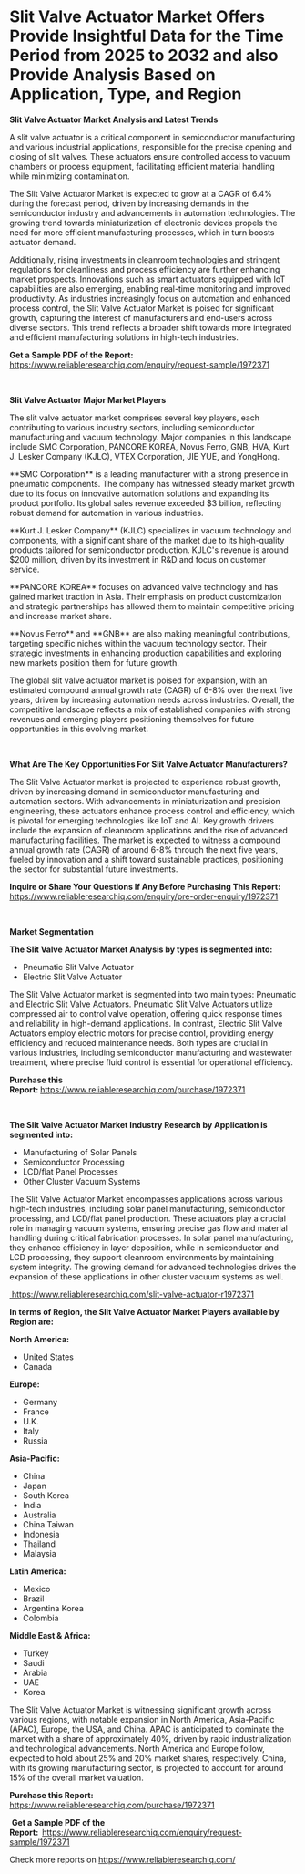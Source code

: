 <p><h1>Slit Valve Actuator Market Offers Provide Insightful Data for the Time Period from 2025 to 2032 and also Provide Analysis Based on Application, Type, and Region</h1></p><p><strong>Slit Valve Actuator Market Analysis and Latest Trends</strong></p>
<p><p>A slit valve actuator is a critical component in semiconductor manufacturing and various industrial applications, responsible for the precise opening and closing of slit valves. These actuators ensure controlled access to vacuum chambers or process equipment, facilitating efficient material handling while minimizing contamination. </p><p>The Slit Valve Actuator Market is expected to grow at a CAGR of 6.4% during the forecast period, driven by increasing demands in the semiconductor industry and advancements in automation technologies. The growing trend towards miniaturization of electronic devices propels the need for more efficient manufacturing processes, which in turn boosts actuator demand. </p><p>Additionally, rising investments in cleanroom technologies and stringent regulations for cleanliness and process efficiency are further enhancing market prospects. Innovations such as smart actuators equipped with IoT capabilities are also emerging, enabling real-time monitoring and improved productivity. As industries increasingly focus on automation and enhanced process control, the Slit Valve Actuator Market is poised for significant growth, capturing the interest of manufacturers and end-users across diverse sectors. This trend reflects a broader shift towards more integrated and efficient manufacturing solutions in high-tech industries.</p></p>
<p><strong>Get a Sample PDF of the Report:&nbsp;</strong> <a href="https://www.reliableresearchiq.com/enquiry/request-sample/1972371?utm_campaign=2446&utm_medium=2&utm_source=Github&utm_content=ia&utm_term=02032025&utm_id=slit-valve-actuator">https://www.reliableresearchiq.com/enquiry/request-sample/1972371</a></p>
<p>&nbsp;</p>
<p><strong>Slit Valve Actuator Major Market Players</strong></p>
<p><p>The slit valve actuator market comprises several key players, each contributing to various industry sectors, including semiconductor manufacturing and vacuum technology. Major companies in this landscape include SMC Corporation, PANCORE KOREA, Novus Ferro, GNB, HVA, Kurt J. Lesker Company (KJLC), VTEX Corporation, JIE YUE, and YongHong.</p><p>**SMC Corporation** is a leading manufacturer with a strong presence in pneumatic components. The company has witnessed steady market growth due to its focus on innovative automation solutions and expanding its product portfolio. Its global sales revenue exceeded $3 billion, reflecting robust demand for automation in various industries.</p><p>**Kurt J. Lesker Company** (KJLC) specializes in vacuum technology and components, with a significant share of the market due to its high-quality products tailored for semiconductor production. KJLC's revenue is around $200 million, driven by its investment in R&D and focus on customer service.</p><p>**PANCORE KOREA** focuses on advanced valve technology and has gained market traction in Asia. Their emphasis on product customization and strategic partnerships has allowed them to maintain competitive pricing and increase market share.</p><p>**Novus Ferro** and **GNB** are also making meaningful contributions, targeting specific niches within the vacuum technology sector. Their strategic investments in enhancing production capabilities and exploring new markets position them for future growth.</p><p>The global slit valve actuator market is poised for expansion, with an estimated compound annual growth rate (CAGR) of 6-8% over the next five years, driven by increasing automation needs across industries. Overall, the competitive landscape reflects a mix of established companies with strong revenues and emerging players positioning themselves for future opportunities in this evolving market.</p></p>
<p>&nbsp;</p>
<p><strong>What Are The Key Opportunities For Slit Valve Actuator Manufacturers?</strong></p>
<p><p>The Slit Valve Actuator market is projected to experience robust growth, driven by increasing demand in semiconductor manufacturing and automation sectors. With advancements in miniaturization and precision engineering, these actuators enhance process control and efficiency, which is pivotal for emerging technologies like IoT and AI. Key growth drivers include the expansion of cleanroom applications and the rise of advanced manufacturing facilities. The market is expected to witness a compound annual growth rate (CAGR) of around 6-8% through the next five years, fueled by innovation and a shift toward sustainable practices, positioning the sector for substantial future investments.</p></p>
<p><strong>Inquire or Share Your Questions If Any Before Purchasing This Report:</strong> <a href="https://www.reliableresearchiq.com/enquiry/pre-order-enquiry/1972371?utm_campaign=2446&utm_medium=2&utm_source=Github&utm_content=ia&utm_term=02032025&utm_id=slit-valve-actuator">https://www.reliableresearchiq.com/enquiry/pre-order-enquiry/1972371</a></p>
<p>&nbsp;</p>
<p><strong>Market Segmentation</strong></p>
<p><strong>The Slit Valve Actuator Market Analysis by types is segmented into:</strong></p>
<p><ul><li>Pneumatic Slit Valve Actuator</li><li>Electric Slit Valve Actuator</li></ul></p>
<p><p>The Slit Valve Actuator market is segmented into two main types: Pneumatic and Electric Slit Valve Actuators. Pneumatic Slit Valve Actuators utilize compressed air to control valve operation, offering quick response times and reliability in high-demand applications. In contrast, Electric Slit Valve Actuators employ electric motors for precise control, providing energy efficiency and reduced maintenance needs. Both types are crucial in various industries, including semiconductor manufacturing and wastewater treatment, where precise fluid control is essential for operational efficiency.</p></p>
<p><strong>Purchase this Report:&nbsp;</strong><a href="https://www.reliableresearchiq.com/purchase/1972371?utm_campaign=2446&utm_medium=2&utm_source=Github&utm_content=ia&utm_term=02032025&utm_id=slit-valve-actuator">https://www.reliableresearchiq.com/purchase/1972371</a></p>
<p>&nbsp;</p>
<p><strong>The Slit Valve Actuator Market Industry Research by Application is segmented into:</strong></p>
<p><ul><li>Manufacturing of Solar Panels</li><li>Semiconductor Processing</li><li>LCD/flat Panel Processes</li><li>Other Cluster Vacuum Systems</li></ul></p>
<p><p>The Slit Valve Actuator Market encompasses applications across various high-tech industries, including solar panel manufacturing, semiconductor processing, and LCD/flat panel production. These actuators play a crucial role in managing vacuum systems, ensuring precise gas flow and material handling during critical fabrication processes. In solar panel manufacturing, they enhance efficiency in layer deposition, while in semiconductor and LCD processing, they support cleanroom environments by maintaining system integrity. The growing demand for advanced technologies drives the expansion of these applications in other cluster vacuum systems as well.</p></p>
<p><a href="https://www.reliableresearchiq.com/slit-valve-actuator-r1972371?utm_campaign=2446&utm_medium=2&utm_source=Github&utm_content=ia&utm_term=02032025&utm_id=slit-valve-actuator">&nbsp;https://www.reliableresearchiq.com/slit-valve-actuator-r1972371</a></p>
<p><strong>In terms of Region, the Slit Valve Actuator Market Players available by Region are:</strong></p>
<p>
    <p> <strong> North America: </strong>
        <ul>
            <li>United States</li>
            <li>Canada</li>
        </ul>
        </p> 
    <p> <strong> Europe: </strong>
        <ul>
            <li>Germany</li>
            <li>France</li>
            <li>U.K.</li>
            <li>Italy</li>
            <li>Russia</li>
        </ul>
        </p> 
    <p> <strong> Asia-Pacific: </strong>
        <ul>
            <li>China</li>
            <li>Japan</li>
            <li>South Korea</li>
            <li>India</li>
            <li>Australia</li>
            <li>China Taiwan</li>
            <li>Indonesia</li>
            <li>Thailand</li>
            <li>Malaysia</li>
        </ul>
        </p> 
    <p> <strong> Latin America: </strong>
        <ul>
            <li>Mexico</li>
            <li>Brazil</li>
            <li>Argentina Korea</li>
            <li>Colombia</li>
        </ul>
        </p> 
    <p> <strong> Middle East & Africa: </strong>
        <ul>
            <li>Turkey</li>
            <li>Saudi</li>
            <li>Arabia</li>
            <li>UAE</li>
            <li>Korea</li>
        </ul>
    </p>
    </p>
<p><p>The Slit Valve Actuator Market is witnessing significant growth across various regions, with notable expansion in North America, Asia-Pacific (APAC), Europe, the USA, and China. APAC is anticipated to dominate the market with a share of approximately 40%, driven by rapid industrialization and technological advancements. North America and Europe follow, expected to hold about 25% and 20% market shares, respectively. China, with its growing manufacturing sector, is projected to account for around 15% of the overall market valuation.</p></p>
<p><strong>Purchase this Report: </strong><a href="https://www.reliableresearchiq.com/purchase/1972371?utm_campaign=2446&utm_medium=2&utm_source=Github&utm_content=ia&utm_term=02032025&utm_id=slit-valve-actuator">https://www.reliableresearchiq.com/purchase/1972371</a></p>
<p>&nbsp;<strong>Get a Sample PDF of the Report:&nbsp;&nbsp;</strong><a href="https://www.reliableresearchiq.com/enquiry/request-sample/1972371?utm_campaign=2446&utm_medium=2&utm_source=Github&utm_content=ia&utm_term=02032025&utm_id=slit-valve-actuator">https://www.reliableresearchiq.com/enquiry/request-sample/1972371</a></p>
<p><strong></strong></p>
<p>Check more reports on <a href="https://www.reliableresearchiq.com/?utm_campaign=2446&utm_medium=2&utm_source=Github&utm_content=ia&utm_term=02032025&utm_id=slit-valve-actuator">https://www.reliableresearchiq.com/</a></p>